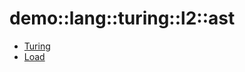 # demo::lang::turing::l2::ast


   * [Turing](/docs/Library/demo/lang/turing/l2/ast/Turing.md)
   * [Load](/docs/Library/demo/lang/turing/l2/ast/Load.md)